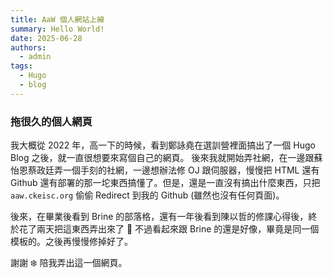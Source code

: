 ```yaml
---
title: AaW 個人網站上線
summary: Hello World!
date: 2025-06-28
authors:
  - admin
tags:
  - Hugo
  - blog
---
```


### 拖很久的個人網頁

我大概從 2022 年，高一下的時候，看到鄭詠堯在選訓營裡面搞出了一個 Hugo Blog 之後，就一直很想要來寫個自己的網頁。
後來我就開始弄社網，在一邊跟蘇怡恩蔡政廷弄一個手刻的社網，一邊想辦法修 OJ 跟伺服器，慢慢把 HTML 還有 Github 還有部署的那一坨東西搞懂了。但是，還是一直沒有搞出什麼東西，只把 `aaw.ckeisc.org` 偷偷 Redirect 到我的 Github (雖然也沒有任何頁面)。

後來，在畢業後看到 Brine 的部落格，還有一年後看到陳以哲的修課心得後，終於花了兩天把這東西弄出來了 🥳
不過看起來跟 Brine 的還是好像，畢竟是同一個模板的。之後再慢慢修掉好了。

謝謝 ❄️ 陪我弄出這一個網頁。
